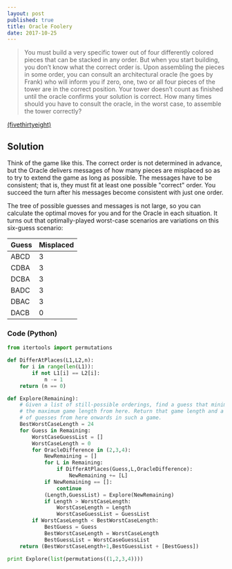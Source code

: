 ```yaml
---
layout: post
published: true
title: Oracle Foolery
date: 2017-10-25
---
```


>You must build a very specific tower out of four differently colored pieces that can be stacked in any order. But when you start building, you don’t know what the correct order is. Upon assembling the pieces in some order, you can consult an architectural oracle (he goes by Frank) who will inform you if zero, one, two or all four pieces of the tower are in the correct position. Your tower doesn’t count as finished until the oracle confirms your solution is correct. How many times should you have to consult the oracle, in the worst case, to assemble the tower correctly?

<!--more-->

[(fivethirtyeight)](https://fivethirtyeight.com/features/can-you-please-the-oracle-can-you-escape-the-prison/)

## Solution

Think of the game like this. The correct order is not determined in advance, but the Oracle delivers messages of how many pieces are misplaced so as to try to extend the game as long as possible. The messages have to be consistent; that is, they must fit at least one possible "correct" order. You succeed the turn after his messages become consistent with just one order.

The tree of possible guesses and messages is not large, so you can calculate the optimal moves for you and for the Oracle in each situation.  It turns out that optimally-played worst-case scenarios are variations on this six-guess scenario:

| Guess | Misplaced |
| ----- | --------- |
| ABCD  | 3 |
| CDBA  | 3 |
| DCBA  | 3 |
| BADC  | 3 |
| DBAC  | 3 |
| DACB  | 0 |

### Code (Python)

```python
from itertools import permutations

def DifferAtPlaces(L1,L2,n):
	for i in range(len(L1)):
		if not L1[i] == L2[i]:
			n -= 1
	return (n == 0)

def Explore(Remaining):
	# Given a list of still-possible orderings, find a guess that minimizes 
	# the maximum game length from here. Return that game length and a list
	# of guesses from here onwards in such a game.
	BestWorstCaseLength = 24
	for Guess in Remaining:
		WorstCaseGuessList = []
		WorstCaseLength = 0
		for OracleDifference in (2,3,4):
			NewRemaining = []
			for L in Remaining:
				if DifferAtPlaces(Guess,L,OracleDifference):
					NewRemaining += [L]
			if NewRemaining == []:
				continue
			(Length,GuessList) = Explore(NewRemaining)
			if Length > WorstCaseLength:
				WorstCaseLength = Length
				WorstCaseGuessList = GuessList
		if WorstCaseLength < BestWorstCaseLength:
			BestGuess = Guess
			BestWorstCaseLength = WorstCaseLength
			BestGuessList = WorstCaseGuessList
	return (BestWorstCaseLength+1,BestGuessList + [BestGuess])

print Explore(list(permutations((1,2,3,4))))
```

<br>
